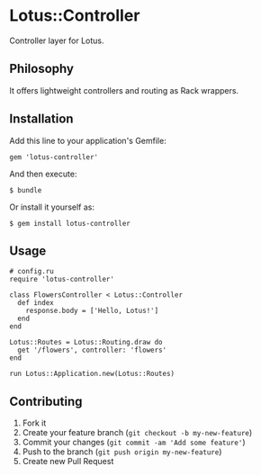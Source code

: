 # Lotus::Controller

Controller layer for Lotus.

## Philosophy

It offers lightweight controllers and routing as Rack wrappers.

## Installation

Add this line to your application's Gemfile:

    gem 'lotus-controller'

And then execute:

    $ bundle

Or install it yourself as:

    $ gem install lotus-controller

## Usage

    # config.ru
    require 'lotus-controller'

    class FlowersController < Lotus::Controller
      def index
        response.body = ['Hello, Lotus!']
      end
    end

    Lotus::Routes = Lotus::Routing.draw do
      get '/flowers', controller: 'flowers'
    end

    run Lotus::Application.new(Lotus::Routes)

## Contributing

1. Fork it
2. Create your feature branch (`git checkout -b my-new-feature`)
3. Commit your changes (`git commit -am 'Add some feature'`)
4. Push to the branch (`git push origin my-new-feature`)
5. Create new Pull Request

